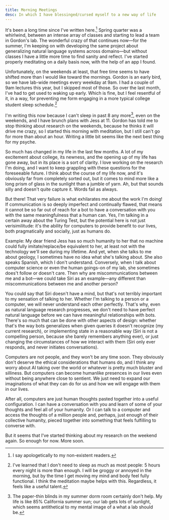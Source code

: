 ```yaml
---
title: Morning Meetings
desc: In which I have blessinged/cursed myself to a new way of life
---
```

It's been a long time since I've written here.[^1] Spring quarter was a whirlwind, between an intense array of classes and starting to lead a team in Gordon's lab. The wonderful crazy of that continues now—for the summer, I'm keeping on with developing the same project about generalizing natural language systems across domains—but without classes I have a little more time to find sanity and reflect. I've started properly meditating on a daily basis now, with the help of an app I found.

Unfortunately, on the weekends at least, that free time seems to have shifted more than I would like toward the mornings. Gordon is an early bird, so we have lab-wide meetings every weekday at 9am. I had a couple of 9am lectures this year, but I skipped most of those. So over the last month, I've had to get used to waking up early. Which is fine, but I feel resentful of it, in a way, for preventing me form engaging in a more typical college student sleep schedule.[^2]

I'm writing this now because I can't sleep in past 8 any more[^3], even on the weekends, and I have brunch plans with Jess at 11. Gordon has told me to stop thinking about research on the weekends, because he thinks it will drive me crazy, so I started this morning with meditation, but I still can't go for more than about an hour. Writing a little bit seems like the next best thing for my psyche.

So much has changed in my life in the last few months. A lot of my excitement about college, its newness, and the opening up of my life has gone away, but in its place is a sort of clarity. I love working on the research I'm doing, and I want to keep grappling with these questions for the foreseeable future. I think about the course of my life now, and it's obviously far from completely sorted out, but it comes to mind more like a long prism of glass in the sunlight than a jumble of yarn. Ah, but that sounds silly and doesn't quite capture it. Words fail as always.

But there! That very failure is what exhilarates me about the work I'm doing! If communication is so deeply imperfect and continually flawed, that means it cannot be so far out of reach for a bot to have a conversation with you with the same meaningfulness that a human can. Yes, I'm talking in a certain away about the Turing Test, but the potential here is not just verisimilitude: it's the ability for computers to provide benefit to our lives, both pragmatically and socially, just as humans do.

Example: My dear friend Jess has so much humanity to her that no machine could fully imitate/replace/be equivalent to her, at least not with the technology we'll see during my lifetime. And yet, when she talks to me about geology, I sometimes have no idea what she's talking about. She also speaks Spanish, which I don't understand. Conversely, when I talk about computer science or even the human goings-on of my lab, she sometimes does't follow or doesn't care. Then why are miscommunications between me and a bot—we could take Siri as an example—any different than miscommunications between me and another person?

You could say that Siri doesn't have a mind, but that's not terribly important to my sensation of talking to her. Whether I'm talking to a person or a computer, we will never understand each other perfectly. That's why, even as natural language research progresses, we don't need to have perfect natural language before we can have meaningful relationships with bots. There's so much that can be done with other aspects of design: whether that's the way bots generalizes when given queries it doesn't recognize (my current research), or implementing state in a reasonable way (Siri is not a compelling person, because she barely remembers anything ever), or just changing the circumstances of how we interact with them (Siri only ever responds, and never initiates conversations).

Computers are not people, and they won't be any time soon. They obviously don't deserve the ethical considerations that humans do, and I think any worry about AI taking over the world or whatever is pretty much bluster and silliness. But computers can become humanlike presences in our lives even without being anywhere close to sentient. We just need to expand our imaginations of what they can do for us and how we will engage with them in our lives.

After all, computers are just human thoughts pasted together into a useful configuration. I can have a conversation with you and learn of some of your thoughts and feel all of your humanity. Or I can talk to a computer and access the thoughts of a million people and, perhaps, just enough of their collective humanity, pieced together into something that feels fulfilling to converse with.

But it seems that I've started thinking about my research on the weekend again. So enough for now. More soon.

[^1]: I say apologetically to my non-existent readers.
[^2]: I've learned that I don't need to sleep as much as most people: 5 hours every night is more than enough. I will be groggy or annoyed in the morning, but by the time I get moving my mind and body feel fully functional. I think the meditation maybe helps with this. Regardless, it feels like a useful talent.
[^3]: The paper-thin blinds in my summer dorm room certainly don't help. My life is like 85% California summer sun; our lab gets lots of sunlight, which seems antithetical to my mental image of a what a lab should be.
